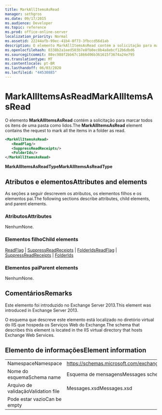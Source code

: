 ```yaml
---
title: MarkAllItemsAsRead
manager: sethgros
ms.date: 09/17/2015
ms.audience: Developer
ms.topic: reference
ms.prod: office-online-server
localization_priority: Normal
ms.assetid: 22244afb-99ec-41b4-8f73-3fbccd56d1ab
description: O elemento MarkAllItemsAsRead contém a solicitação para marcar todos os itens de uma pasta como lidos.
ms.openlocfilehash: 0338b2a1eed503b7e8fb0ec8b4a8ebcf12b6dbd6
ms.sourcegitcommit: 88ec988f2bb67c1866d06b361615f3674a24e795
ms.translationtype: MT
ms.contentlocale: pt-BR
ms.lasthandoff: 06/03/2020
ms.locfileid: "44530885"
---
```

# <a name="markallitemsasread"></a><span data-ttu-id="972db-103">MarkAllItemsAsRead</span><span class="sxs-lookup"><span data-stu-id="972db-103">MarkAllItemsAsRead</span></span>

<span data-ttu-id="972db-104">O elemento **MarkAllItemsAsRead** contém a solicitação para marcar todos os itens de uma pasta como lidos.</span><span class="sxs-lookup"><span data-stu-id="972db-104">The **MarkAllItemsAsRead** element contains the request to mark all the items in a folder as read.</span></span> 
  
```XML
<MarkAllItemsAsRead>
   <ReadFlag/>
   <SuppressReadReceipts/>
   <FolderIds/>
</MarkAllItemsAsRead>
```

 <span data-ttu-id="972db-105">**MarkAllItemsAsReadType**</span><span class="sxs-lookup"><span data-stu-id="972db-105">**MarkAllItemsAsReadType**</span></span>
## <a name="attributes-and-elements"></a><span data-ttu-id="972db-106">Atributos e elementos</span><span class="sxs-lookup"><span data-stu-id="972db-106">Attributes and elements</span></span>

<span data-ttu-id="972db-107">As seções a seguir descrevem os atributos, os elementos filhos e os elementos pai.</span><span class="sxs-lookup"><span data-stu-id="972db-107">The following sections describe attributes, child elements, and parent elements.</span></span>
  
### <a name="attributes"></a><span data-ttu-id="972db-108">Atributos</span><span class="sxs-lookup"><span data-stu-id="972db-108">Attributes</span></span>

<span data-ttu-id="972db-109">Nenhum</span><span class="sxs-lookup"><span data-stu-id="972db-109">None.</span></span>
  
### <a name="child-elements"></a><span data-ttu-id="972db-110">Elementos filho</span><span class="sxs-lookup"><span data-stu-id="972db-110">Child elements</span></span>

<span data-ttu-id="972db-111">[ReadFlag](readflag.md)  |  [SuppressReadReceipts](suppressreadreceipts.md)  |  [FolderIds](folderids.md)</span><span class="sxs-lookup"><span data-stu-id="972db-111">[ReadFlag](readflag.md) | [SuppressReadReceipts](suppressreadreceipts.md) | [FolderIds](folderids.md)</span></span>
  
### <a name="parent-elements"></a><span data-ttu-id="972db-112">Elementos pai</span><span class="sxs-lookup"><span data-stu-id="972db-112">Parent elements</span></span>

<span data-ttu-id="972db-113">Nenhum</span><span class="sxs-lookup"><span data-stu-id="972db-113">None.</span></span>
  
## <a name="remarks"></a><span data-ttu-id="972db-114">Comentários</span><span class="sxs-lookup"><span data-stu-id="972db-114">Remarks</span></span>

<span data-ttu-id="972db-115">Este elemento foi introduzido no Exchange Server 2013.</span><span class="sxs-lookup"><span data-stu-id="972db-115">This element was introduced in Exchange Server 2013.</span></span>
  
<span data-ttu-id="972db-116">O esquema que descreve este elemento está localizado no diretório virtual do IIS que hospeda os Serviços Web do Exchange.</span><span class="sxs-lookup"><span data-stu-id="972db-116">The schema that describes this element is located in the IIS virtual directory that hosts Exchange Web Services.</span></span>
  
## <a name="element-information"></a><span data-ttu-id="972db-117">Elemento de informações</span><span class="sxs-lookup"><span data-stu-id="972db-117">Element information</span></span>

|||
|:-----|:-----|
|<span data-ttu-id="972db-118">Namespace</span><span class="sxs-lookup"><span data-stu-id="972db-118">Namespace</span></span>  <br/> |https://schemas.microsoft.com/exchange/services/2006/messages  <br/> |
|<span data-ttu-id="972db-119">Nome do esquema</span><span class="sxs-lookup"><span data-stu-id="972db-119">Schema name</span></span>  <br/> |<span data-ttu-id="972db-120">Esquema de mensagens</span><span class="sxs-lookup"><span data-stu-id="972db-120">Messages schema</span></span>  <br/> |
|<span data-ttu-id="972db-121">Arquivo de validação</span><span class="sxs-lookup"><span data-stu-id="972db-121">Validation file</span></span>  <br/> |<span data-ttu-id="972db-122">Messages.xsd</span><span class="sxs-lookup"><span data-stu-id="972db-122">Messages.xsd</span></span>  <br/> |
|<span data-ttu-id="972db-123">Pode estar vazio</span><span class="sxs-lookup"><span data-stu-id="972db-123">Can be empty</span></span>  <br/> ||
   

